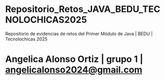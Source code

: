 # Repositorio_Retos_JAVA_BEDU_TECNOLOCHICAS2025
Repositorio de evidencias de retos del Primer Módulo de Java | BEDU | Tecnolochicas 2025 
# Angelica Alonso Ortiz | grupo 1 | angelicalonso2024@gmail.com
